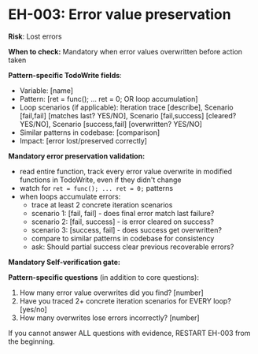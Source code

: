 # EH-003: Error value preservation

**Risk**: Lost errors

**When to check:** Mandatory when error values overwritten before action taken

**Pattern-specific TodoWrite fields**:
- Variable: [name]
- Pattern: [ret = func(); ... ret = 0; OR loop accumulation]
- Loop scenarios (if applicable): Iteration trace [describe], Scenario [fail,fail] [matches last? YES/NO], Scenario [fail,success] [cleared? YES/NO], Scenario [success,fail] [overwritten? YES/NO]
- Similar patterns in codebase: [comparison]
- Impact: [error lost/preserved correctly]

**Mandatory error preservation validation:**
- read entire function, track every error value overwrite in modified functions in TodoWrite, even if they didn't change
- watch for `ret = func(); ... ret = 0;` patterns
- when loops accumulate errors:
  - trace at least 2 concrete iteration scenarios
  - scenario 1: [fail, fail] - does final error match last failure?
  - scenario 2: [fail, success] - is error cleared on success?
  - scenario 3: [success, fail] - does success get overwritten?
  - compare to similar patterns in codebase for consistency
  - ask: Should partial success clear previous recoverable errors?

**Mandatory Self-verification gate:**

**Pattern-specific questions** (in addition to core questions):
  1. How many error value overwrites did you find? [number]
  2. Have you traced 2+ concrete iteration scenarios for EVERY loop? [yes/no]
  3. How many overwrites lose errors incorrectly? [number]

If you cannot answer ALL questions with evidence, RESTART EH-003 from the beginning.
